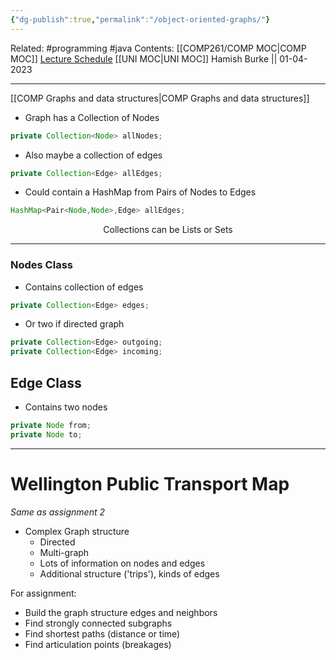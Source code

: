 ```yaml
---
{"dg-publish":true,"permalink":"/object-oriented-graphs/"}
---
```


Related: #programming #java 
Contents: [[COMP261/COMP MOC\|COMP MOC]]
[Lecture Schedule](https://ecs.wgtn.ac.nz/Courses/COMP261_2023T1/LectureSchedule)
[[UNI MOC\|UNI MOC]]
Hamish Burke || 01-04-2023
***
[[COMP Graphs and data structures\|COMP Graphs and data structures]]

- Graph has a Collection of Nodes
```java
private Collection<Node> allNodes;
```
- Also maybe a collection of edges
```java
private Collection<Edge> allEdges;
```


- Could contain a HashMap from Pairs of Nodes to Edges
```java
HashMap<Pair<Node,Node>,Edge> allEdges;
```

<p align="center">
Collections can be Lists or Sets
</p>

***


### Nodes Class
- Contains collection of edges
```java
private Collection<Edge> edges;
```
- Or two if directed graph
```java
private Collection<Edge> outgoing;
private Collection<Edge> incoming;
```


## Edge Class
- Contains two nodes
```java
private Node from;
private Node to;
```



***

# Wellington Public Transport Map
*Same as assignment 2*

- Complex Graph structure
	- Directed
	- Multi-graph
	- Lots of information on nodes and edges
	- Additional structure ('trips'), kinds of edges

For assignment:
- Build the graph structure edges and neighbors
- Find strongly connected subgraphs
- Find shortest paths (distance or time)
- Find articulation points (breakages)

